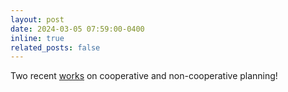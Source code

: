 ```yaml
---
layout: post
date: 2024-03-05 07:59:00-0400
inline: true
related_posts: false
---
```


Two recent [works](https://arxiv.org/abs/2402.14174)  on cooperative and non-cooperative planning! 